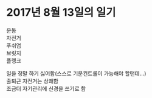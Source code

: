 # 2017년 8월 13일의 일기

운동  
자전거  
푸쉬업  
브릿지  
플랭크  
 

일을 정말 하기 싫어함(스스로 기분컨트롤이 가능해야 할탠데...)  
출퇴근 자전거는 상쾌함  
조금더 자기관리에 신경을 쓰기로 함